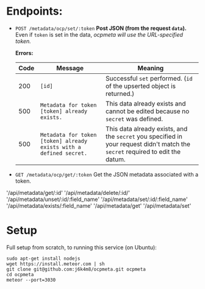 
# Endpoints:
- `POST /metadata/ocp/set/:token`
  **Post JSON (from the request `data`).** Even if `token` is set in the data, *ocpmeta will use the URL-specified token.*

  **Errors:**

  | Code | Message | Meaning |
  |------|---------|---------|
  | 200  | `[id]`  | Successful `set` performed. (`id` of the upserted object is returned.) |
  | 500  | `Metadata for token [token] already exists.` | This data already exists and cannot be edited because no `secret` was defined. |
  | 500  | `Metadata for token [token] already exists with a defined secret.` | This data already exists, and the `secret` you specified in your request didn't match the `secret` required to edit the datum. |

- `GET /metadata/ocp/get/:token`
  Get the JSON metadata associated with a token.



'/api/metadata/get/:id'
'/api/metadata/delete/:id/'
'/api/metadata/unset/:id/:field_name'
'/api/metadata/set/:id/:field_name'
'/api/metadata/exists/:field_name'
'/api/metadata/get'
'/api/metadata/set'

# Setup

Full setup from scratch, to running this service (on Ubuntu):

```
sudo apt-get install nodejs
wget https://install.meteor.com | sh
git clone git@github.com:j6k4m8/ocpmeta.git ocpmeta
cd ocpmeta
meteor --port=3030
```
